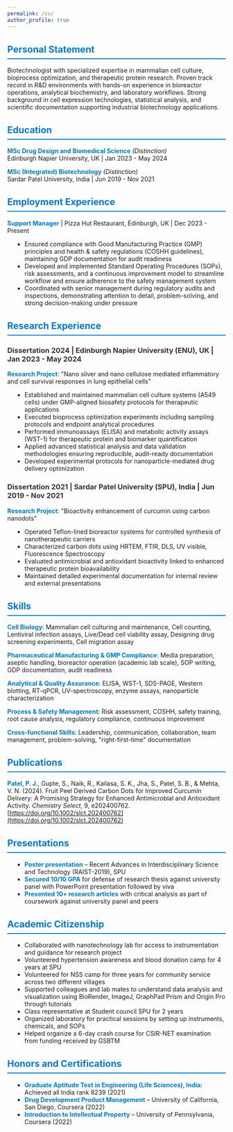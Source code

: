 ```yaml
---
permalink: /cv/
author_profile: true
---
```


## Personal Statement

Biotechnologist with specialized expertise in mammalian cell culture, bioprocess optimization, and therapeutic protein research. Proven track record in R&D environments with hands-on experience in bioreactor operations, analytical biochemistry, and laboratory workflows. Strong background in cell expression technologies, statistical analysis, and scientific documentation supporting industrial biotechnology applications.

## Education

**MSc Drug Design and Biomedical Science** *(Distinction)*  
Edinburgh Napier University, UK | Jan 2023 - May 2024

**MSc (Integrated) Biotechnology** *(Distinction)*  
Sardar Patel University, India | Jun 2019 - Nov 2021

## Employment Experience

**Support Manager** | Pizza Hut Restaurant, Edinburgh, UK | Dec 2023 - Present
- Ensured compliance with Good Manufacturing Practice (GMP) principles and health & safety regulations (COSHH guidelines), maintaining GDP documentation for audit readiness
- Developed and implemented Standard Operating Procedures (SOPs), risk assessments, and a continuous improvement model to streamline workflow and ensure adherence to the safety management system
- Coordinated with senior management during regulatory audits and inspections, demonstrating attention to detail, problem-solving, and strong decision-making under pressure

## Research Experience

### Dissertation 2024 | Edinburgh Napier University (ENU), UK | Jan 2023 - May 2024
**Research Project**: "Nano silver and nano cellulose mediated inflammatory and cell survival responses in lung epithelial cells"

- Established and maintained mammalian cell culture systems (A549 cells) under GMP-aligned biosafety protocols for therapeutic applications
- Executed bioprocess optimization experiments including sampling protocols and endpoint analytical procedures
- Performed immunoassays (ELISA) and metabolic activity assays (WST-1) for therapeutic protein and biomarker quantification
- Applied advanced statistical analysis and data validation methodologies ensuring reproducible, audit-ready documentation
- Developed experimental protocols for nanoparticle-mediated drug delivery optimization

### Dissertation 2021 | Sardar Patel University (SPU), India | Jun 2019 - Nov 2021
**Research Project**: "Bioactivity enhancement of curcumin using carbon nanodots"

- Operated Teflon-lined bioreactor systems for controlled synthesis of nanotherapeutic carriers
- Characterized carbon dots using HRTEM, FTIR, DLS, UV visible, Fluorescence Spectroscopy
- Evaluated antimicrobial and antioxidant bioactivity linked to enhanced therapeutic protein bioavailability
- Maintained detailed experimental documentation for internal review and external presentations

## Skills

**Cell Biology**: Mammalian cell culturing and maintenance, Cell counting, Lentiviral infection assays, Live/Dead cell viability assay, Designing drug screening experiments, Cell migration assay

**Pharmaceutical Manufacturing & GMP Compliance**: Media preparation, aseptic handling, bioreactor operation (academic lab scale), SOP writing, GDP documentation, audit readiness

**Analytical & Quality Assurance**: ELISA, WST-1, SDS-PAGE, Western blotting, RT-qPCR, UV-spectroscopy, enzyme assays, nanoparticle characterization

**Process & Safety Management**: Risk assessment, COSHH, safety training, root cause analysis, regulatory compliance, continuous improvement

**Cross-functional Skills**: Leadership, communication, collaboration, team management, problem-solving, "right-first-time" documentation

## Publications

**Patel, P. J.**, Gupte, S., Naik, R., Kailasa, S. K., Jha, S., Patel, S. B., & Mehta, V. N. (2024). Fruit Peel Derived Carbon Dots for Improved Curcumin Delivery: A Promising Strategy for Enhanced Antimicrobial and Antioxidant Activity. *Chemistry Select*, 9, e202400762. [https://doi.org/10.1002/slct.202400762](https://doi.org/10.1002/slct.202400762)

## Presentations

- **Poster presentation** – Recent Advances in Interdisciplinary Science and Technology (RAIST-2019), SPU
- **Secured 10/10 GPA** for defense of research thesis against university panel with PowerPoint presentation followed by viva
- **Presented 10+ research articles** with critical analysis as part of coursework against university panel and peers

## Academic Citizenship

- Collaborated with nanotechnology lab for access to instrumentation and guidance for research project
- Volunteered hypertension awareness and blood donation camp for 4 years at SPU
- Volunteered for NSS camp for three years for community service across two different villages
- Supported colleagues and lab mates to understand data analysis and visualization using BioRender, ImageJ, GraphPad Prism and Origin Pro through tutorials
- Class representative at Student council SPU for 2 years
- Organized laboratory for practical sessions by setting up instruments, chemicals, and SOPs
- Helped organize a 6-day crash course for CSIR-NET examination from funding received by GSBTM

## Honors and Certifications

- **Graduate Aptitude Test in Engineering (Life Sciences), India**: Achieved all India rank 8239 (2021)
- **Drug Development Product Management** – University of California, San Diego, Coursera (2022)
- **Introduction to Intellectual Property** – University of Pennsylvania, Coursera (2022)

<style>
.cv-header {
  text-align: center;
  margin-bottom: 2rem;
  padding: 1rem;
  background: #f8f9fa;
  border-radius: 8px;
}

.cv-download {
  margin: 1rem 0;
}

.btn--large {
  font-size: 1.1rem;
  padding: 0.75rem 1.5rem;
}

h2 {
  color: #007acc;
  border-bottom: 2px solid #007acc;
  padding-bottom: 0.5rem;
  margin-top: 2rem;
}

h3 {
  color: #333;
  margin-top: 1.5rem;
}

strong {
  color: #007acc;
}

ul {
  margin-left: 1rem;
}
</style>
